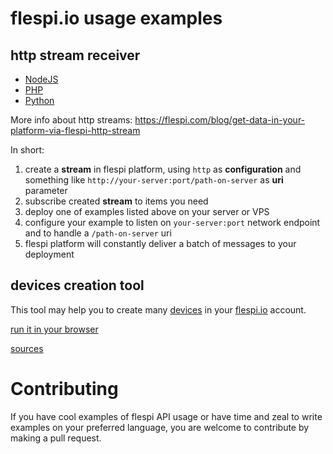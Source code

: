 # flespi.io usage examples

## http stream receiver

* [NodeJS](http-stream-receiver/nodejs)
* [PHP](http-stream-receiver/php)
* [Python](http-stream-receiver/python)

More info about http streams: https://flespi.com/blog/get-data-in-your-platform-via-flespi-http-stream

In short:

1. create a **stream** in flespi platform, using `http` as **configuration** and something like `http://your-server:port/path-on-server` as **uri** parameter
2. subscribe created **stream** to items you need
3. deploy one of examples listed above on your server or VPS
4. configure your example to listen on `your-server:port` network endpoint and to handle a `/path-on-server` uri
5. flespi platform will constantly deliver a batch of messages to your deployment

## devices creation tool

This tool may help you to create many [devices](https://flespi.com/kb/device-virtual-instance-of-real-tracker) in your [flespi.io](https://flespi.io/) account.

[run it in your browser](https://flespi-software.github.io/examples/devices-creation-tool/)

[sources](devices-creation-tool/)

# Contributing

If you have cool examples of flespi API usage or have time and zeal to write examples on your preferred language, you are welcome to contribute by making a pull request.
